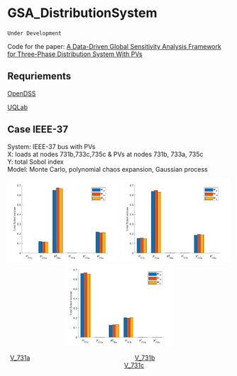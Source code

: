 # GSA_DistributionSystem

`Under Development`

Code for the paper: [A Data-Driven Global Sensitivity Analysis Framework for Three-Phase Distribution System With PVs](https://ieeexplore.ieee.org/document/9387134)  


## Requriements

[OpenDSS](https://www.epri.com/pages/sa/opendss#:~:text=What%20is%20OpenDSS%3F,grid%20integration%20and%20grid%20modernization.)  

[UQLab](https://www.uqlab.com/)

## Case IEEE-37
System: IEEE-37 bus with PVs  
X: loads at nodes 731b,733c,735c & PVs at nodes 731b, 733a, 735c  
Y: total Sobol index  
Model: Monte Carlo, polynomial chaos expansion, Gaussian process


<div align=center>
<img src="./plot/result-1.jpg" alt="V_731a" width="250">
<img src="./plot/result-2.jpg" alt="Editor" width="250">
<img src="./plot/result-3.jpg" alt="Editor" width="250">

<center>
  
[V_731a](https://github.com/ktye-UF/GSA_DistributionSystem/blob/main/plot/result-3.jpg)
&nbsp;&nbsp;&nbsp;&nbsp;&nbsp;&nbsp;&nbsp;&nbsp;&nbsp;&nbsp;&nbsp;&nbsp;&nbsp;&nbsp;&nbsp;&nbsp;&nbsp;&nbsp;&nbsp;&nbsp;
&nbsp;&nbsp;&nbsp;&nbsp;&nbsp;&nbsp;&nbsp;&nbsp;&nbsp;&nbsp;&nbsp;&nbsp;&nbsp;&nbsp;&nbsp;&nbsp;&nbsp;&nbsp;&nbsp;&nbsp;
  &nbsp;&nbsp;&nbsp;&nbsp;&nbsp;&nbsp;&nbsp;&nbsp;&nbsp;&nbsp;&nbsp;&nbsp;&nbsp;&nbsp;&nbsp;&nbsp;
[V_731b](https://github.com/ktye-UF/GSA_DistributionSystem/blob/main/plot/result-3.jpg)
&nbsp;&nbsp;&nbsp;&nbsp;&nbsp;&nbsp;&nbsp;&nbsp;&nbsp;&nbsp;&nbsp;&nbsp;&nbsp;&nbsp;&nbsp;&nbsp;&nbsp;&nbsp;&nbsp;&nbsp;
  &nbsp;&nbsp;&nbsp;&nbsp;&nbsp;&nbsp;&nbsp;&nbsp;&nbsp;&nbsp;&nbsp;&nbsp;&nbsp;&nbsp;&nbsp;&nbsp;&nbsp;&nbsp;&nbsp;&nbsp;
  &nbsp;&nbsp;&nbsp;&nbsp;&nbsp;&nbsp;&nbsp;&nbsp;&nbsp;&nbsp;&nbsp;&nbsp;&nbsp;&nbsp;&nbsp;&nbsp;
[V_731c](https://github.com/ktye-UF/GSA_DistributionSystem/blob/main/plot/result-3.jpg)

<center>
  
</div>

